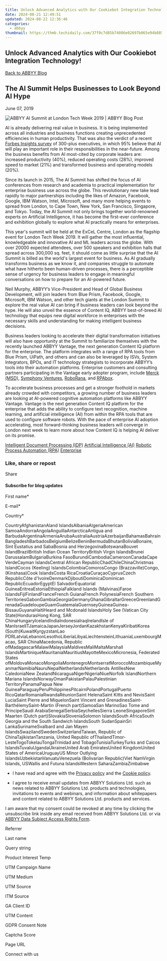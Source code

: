 ```yaml
---
title: Unlock Advanced Analytics with Our Cookiebot Integration Technology!
date: 2024-08-21 12:49:51
updated: 2024-08-22 12:36:46
categories:
  - abbyy
thumbnail: https://thmb.techidaily.com/37f0c7d85b74086e02697b065e94b8850d62fdad30482eb61cfe64caa3b5caa7.jpg
---
```


## Unlock Advanced Analytics with Our Cookiebot Integration Technology!

[Back to ABBYY Blog](https://tools.techidaily.com/abbyy/products/)

## The AI Summit Helps Businesses to Look Beyond AI Hype

June 07, 2019

![ABBYY AI Summit at London Tech Week 2019 | ABBYY Blog Post](https://static5.abbyy.com/abbyycommedia/25363/10644_smm_blog_the-ai-summit-helps-businesses-to-look-beyond-ai-hype_blog.png) 

AI is already delivering real value in business. It is being implemented across all industries and business functions creating unprecedented efficiencies in human productivity. That was also the verdict of a recent [Forbes Insights survey](https://www.forbes.com/insights-intelai/ai-issue-1/) of 300-plus executives, in which 95% believe that AI will play an important role in their responsibilities in the near-future. Among the business benefits from AI most-cited by corporate leaders are: increased productivity (40%), reduced operating costs (28%), improved speed to market (21%) and transformed business and operating models (20%).

Since its launch in 2015, The AI Summit has shifted the focus of AI conferences from research and academia to practical implementation for enterprise business use across the globe. This revolutionary new take lead rapidly to major partnerships including the likes of Amazon, Facebook, Google, IBM Watson, Intel, Microsoft, and many more helping events to spread from London, to Cape Town, New York, San Francisco, Singapore, and Tokyo. Today, the AI Summit not only brings together world-renowned experts on Artificial Intelligence, it has become the first-ever conference and exhibition globally to explore what AI practically means for enterprises.

This year's summit will be held at the ExCeL Centre, London as the flagship event for London Tech Week 2019\. It will gather the most influential, knowledgeable and innovative AI and ML leaders across the globe. With over 20000 expected attendees, over 500 speakers and exhibition halls that spread across 300,000 sq. feet, it should come as little surprise that the AI Summit is billed as the world's largest event for business. As AI gradually transforms business as we know it, and companies struggle to automate what have hitherto been human-driven processes, there is a perceptible sense of urgency for business leaders to engage in meaningful conversations on how to prepare for an AI-powered future.

Neil Murphy, ABBYY’s Vice-President and Head of Global Business Development, will join leaders from Blue Prism, Facebook, Google, Microsoft, IBM Watson, and other tech giants at the London Summit to explore the real value AI can bring if business leaders can look beyond the hype. He will also unveil the essence of Content IQ, ABBYY best-of-breed AI technology that equips new digital workforce in enterprises with the necessary skills and understanding for making intelligent business decisions.

Business leaders looking to accelerate their digital transformation initiatives will also have opportunity at the Summit to familiarize themselves with the recently launched ABBYY Vantage, the next generation Content IQ platform for the enterprise. The platform integrates with a range of RPA tools from Blue Prism, UiPath, and others and can also be leveraged by ISVs, System Integrators, BPOs, and IT technology strategists to incorporate ABBYY’s tools into their automation platforms. Enterprise customers and consulting partners participating in the Vantage early adopter program, include [Merck (MSD)](https://www.merck.com/), [Symphony Ventures](https://www.symphonyhq.com/), [RoboRana](https://roborana.be/), and [RPAbox](https://www.rpabox.com/). 

To accelerate business processes and get a stronger foothold in markets already crowded with competitors, a growing number of business leaders are looking at AI-powered cognitive automation platforms like ABBYY Vantage. Vantage is the next generation Content IQ platform for the enterprise that adds the ability to configure text recognition, machine learning, and artificial intelligence (AI) from within the RPA tools that are used to configure software robots. With the pace of enterprise AI adoption accelerating, most forward-thinking business leaders will converge in London next week to learn more about how Content IQ is helping AI deliver on its promise.

[Intelligent Document Processing (IDP)](https://www.abbyy.com/blog/intelligent-document-processing-idp/ "Intelligent Document Processing (IDP)") [Artificial Intelligence (AI)](https://www.abbyy.com/blog/artificial-intelligence-ai/ "Artificial Intelligence (AI)") [Robotic Process Automation (RPA)](https://www.abbyy.com/blog/robotic-process-automation-rpa/ "Robotic Process Automation (RPA)") [Enterprise](https://tools.techidaily.com/abbyy/products/) 

### Like, share or repost

Share 

#### Subscribe for blog updates

First name\*

E-mail\*

Сountry\*

СountryAfghanistanAland IslandsAlbaniaAlgeriaAmerican SamoaAndorraAngolaAnguillaAntarcticaAntigua and BarbudaArgentinaArmeniaArubaAustraliaAustriaAzerbaijanBahamasBahrainBangladeshBarbadosBelgiumBelizeBeninBermudaBhutanBoliviaBonaire, Sint Eustatius and SabaBosnia and HerzegovinaBotswanaBouvet IslandBrazilBritish Indian Ocean TerritoryBritish Virgin IslandsBrunei DarussalamBulgariaBurkina FasoBurundiCambodiaCameroonCanadaCape VerdeCayman IslandsCentral African RepublicChadChileChinaChristmas IslandCocos (Keeling) IslandsColombiaComorosCongo (Brazzaville)Congo, (Kinshasa)Cook IslandsCosta RicaCroatiaCuraçaoCyprusCzech RepublicCôte d'IvoireDenmarkDjiboutiDominicaDominican RepublicEcuadorEgyptEl SalvadorEquatorial GuineaEritreaEstoniaEthiopiaFalkland Islands (Malvinas)Faroe IslandsFijiFinlandFranceFrench GuianaFrench PolynesiaFrench Southern TerritoriesGabonGambiaGeorgiaGermanyGhanaGibraltarGreeceGreenlandGrenadaGuadeloupeGuamGuatemalaGuernseyGuineaGuinea-BissauGuyanaHaitiHeard and Mcdonald IslandsHoly See (Vatican City State)HondurasHong Kong, SAR ChinaHungaryIcelandIndiaIndonesiaIraqIrelandIsle of ManIsraelITJamaicaJapanJerseyJordanKazakhstanKenyaKiribatiKorea (South)KuwaitKyrgyzstanLao PDRLatviaLebanonLesothoLiberiaLibyaLiechtensteinLithuaniaLuxembourgMacao, SAR ChinaMacedonia, Republic ofMadagascarMalawiMalaysiaMaldivesMaliMaltaMarshall IslandsMartiniqueMauritaniaMauritiusMayotteMexicoMicronesia, Federated States ofMoldovaMonacoMongoliaMontenegroMontserratMoroccoMozambiqueMyanmarNamibiaNauruNepalNetherlandsNetherlands AntillesNew CaledoniaNew ZealandNicaraguaNigerNigeriaNiueNorfolk IslandNorthern Mariana IslandsNorwayOmanPakistanPalauPalestinian TerritoryPanamaPapua New GuineaParaguayPeruPhilippinesPitcairnPolandPortugalPuerto RicoQatarRomaniaRwandaRéunionSaint HelenaSaint Kitts and NevisSaint LuciaSaint Pierre and MiquelonSaint Vincent and GrenadinesSaint-BarthélemySaint-Martin (French part)SamoaSan MarinoSao Tome and PrincipeSaudi ArabiaSenegalSerbiaSeychellesSierra LeoneSingaporeSint Maarten (Dutch part)SlovakiaSloveniaSolomon IslandsSouth AfricaSouth Georgia and the South Sandwich IslandsSouth SudanSpainSri LankaSurinameSvalbard and Jan Mayen IslandsSwazilandSwedenSwitzerlandTaiwan, Republic of ChinaTajikistanTanzania, United Republic ofThailandTimor-LesteTogoTokelauTongaTrinidad and TobagoTunisiaTurkeyTurks and Caicos IslandsTuvaluUgandaUkraineUnited Arab EmiratesUnited KingdomUnited States of AmericaUruguayUS Minor Outlying IslandsUzbekistanVanuatuVenezuela (Bolivarian Republic)Viet NamVirgin Islands, USWallis and Futuna IslandsWestern SaharaZambiaZimbabwe

* I have read and agree with the [Privacy policy](https://tools.techidaily.com/abbyy/products/) and the [Cookie policy](https://tools.techidaily.com/abbyy/products/).

* I agree to receive email updates from ABBYY Solutions Ltd. such as news related to ABBYY Solutions Ltd. products and technologies, invitations to events and webinars, and information about whitepapers and content related to ABBYY Solutions Ltd. products and services.  
    
I am aware that my consent could be revoked at any time by clicking the unsubscribe link inside any email received from ABBYY Solutions Ltd. or via [ABBYY Data Subject Access Rights Form](https://tools.techidaily.com/abbyy/products/).

Referrer

Last name

Query string

Product Interest Temp

UTM Campaign Name

UTM Medium

UTM Source

ITM Source

GA Client ID

UTM Content

GDPR Consent Note

Captcha Score

Page URL

Connect with us

<ins class="adsbygoogle"
     style="display:block"
     data-ad-format="autorelaxed"
     data-ad-client="ca-pub-7571918770474297"
     data-ad-slot="1223367746"></ins>



<ins class="adsbygoogle"
     style="display:block"
     data-ad-client="ca-pub-7571918770474297"
     data-ad-slot="8358498916"
     data-ad-format="auto"
     data-full-width-responsive="true"></ins>
